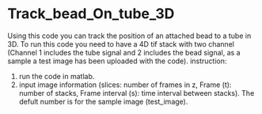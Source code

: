 # Track_bead_On_tube_3D
Using this code you can track the position of an attached bead to a tube in 3D. 
To run this code you need to have a 4D tif stack with two channel (Channel 1 includes the tube signal and 2 includes the bead signal, 
as a sample a test image has been uploaded with the code). 
instruction:
1) run the code in matlab.
2) input image information (slices: number of frames in z, Frame (t): number of stacks, Frame interval (s): 
time interval between stacks). The defult number is for the sample image (test_image).
